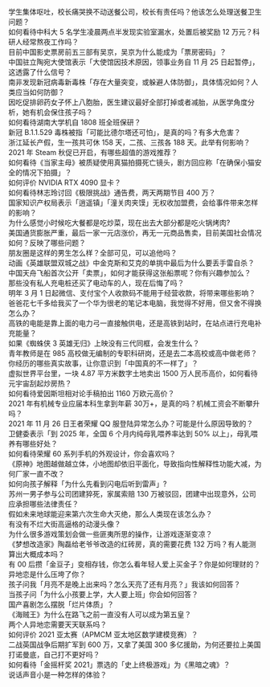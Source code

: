 学生集体呕吐，校长痛哭换不动送餐公司，校长有责任吗？他该怎么处理送餐卫生问题？  
如何看待中科大 5 名学生凌晨两点半发现实验室漏水，处置后被奖励 12 万元？科研人经常熬夜工作吗？  
目前中国影史票房前五三部有吴京，吴京为什么能成为「票房密码」？  
中国驻立陶宛大使馆表示「大使馆因技术原因，领事业务自 11 月 25 日起暂停」，这透露了什么信号？  
南非发现新冠病毒新毒株「存在大量突变，或躲避人体防御」，具体情况如何？人类应当如何防御？  
因吃促排卵药女子怀上八胞胎，医生建议最好全部打掉或者减胎，从医学角度分析，她有机会保住孩子吗？  
如何看待湖南大学机自 1808 班全班保研？  
新冠 B.1.1.529 毒株被指「可能比德尔塔还可怕」，是真的吗？有多大危害？  
浙江延长产假，生一孩共可休 158 天，二孩、三孩各 188 天。此举有何影响？  
2021 年 Steam 秋促已开启，有哪些超值的游戏推荐？  
如何看待《当家主母》被质疑使用真猫拍摄死亡镜头，剧方回应称「在确保小猫安全的情况下拍摄」？  
如何评价 NVIDIA RTX 4090 显卡？  
如何看待林志玲讨回《极限挑战》通告费，两天两期节目 400 万？  
国家知识产权局表示「逍遥镇」「潼关肉夹馍」无权收加盟费，会给事件带来怎样的影响？  
为什么感觉小时候吃大餐都是吃炒菜，现在出去大部分都是吃火锅烤肉?  
美国通货膨胀严重，最后一家一元店涨价，再无一元商品售卖，目前美国社会情况如何？反映了哪些问题？  
朋友圈是这样的男生怎么样？全部可见，可以追他吗？  
动画《英雄联盟双城之战》中金克斯和艾克的单挑中最后为什么要丢手雷自杀？  
中国天舟飞船首次公开「卖票」，如何才能获得这张船票呢？你有兴趣参加么？  
那些没有私人充电桩还买了电动车的人，现在后悔了吗？  
明年 3 月 1 日起微信、支付宝个人收款码不能用于经营收款，将带来哪些影响？  
爸爸花七千多给我买了一个华为很老的笔记本电脑，我觉得不好用，但又舍不得换怎么办？  
高铁的电能是靠上面的电力弓一直接触供电，还是高铁到站时，在站点进行充电补充能量？  
如果《蜘蛛侠 3 英雄无归》上映没有三代同框，会发生什么？  
青年教师是在 985 高校做无编制的专职科研岗，还是去二本高校或高中做老师？  
你经历的哪些真实故事，让你意识到「中国真的不一样了」？  
虚拟世界平台里，一块 4.87 平方米数字土地卖出 1500 万人民币高价，如何看待元宇宙刮起炒房热？  
如何看待爱因斯坦相对论手稿拍出 1160 万欧元高价？  
2021 年有机械专业应届本科生拿到年薪 30万+，是真的吗？机械工资会不断攀升吗？  
2021 年 11 月 26 日王者荣耀 QQ 服登陆异常怎么办？可能是什么原因导致的？  
卫健委表示「到 2025 年，全国 6 个月内纯母乳喂养率达到 50% 以上」，母乳喂养有哪些好处？  
如何看待荣耀 60 系列手机的外观设计，你会喜欢吗？  
《原神》地图越做越立体，小地图却依旧平面化，导致指向性解释性功能大减，为何厂家一直不改？  
如何向孩子解释「为什么先看到闪电后听到雷声」?  
苏州一男子参与公司团建猝死，家属索赔 130 万被驳回，团建中出现意外，公司应承担哪些法律责任？  
假如未来地球能迎来第六次生命大灭绝，那么人类现在该怎么办？  
有没有不烂大街高逼格的动漫头像？  
为什么很多游戏策划会做一些匪夷所思的操作，让游戏逐渐变凉？  
《梦想改造家》陶磊给老爷爷改造的红砖房，真的需要花费 132 万吗？有人能测算出大概成本吗？  
有 00 后攒「金豆子」变相存钱，你怎么看年轻人爱上买金子？你是如何理财的？  
异地恋是什么压垮了你？  
孩子问我「月亮不是晚上出来吗？怎么天亮了还有月亮？」我该如何回答？  
当孩子问「为什么小孩要上学，大人要上班」你会如何回答？  
国产喜剧怎么摆脱「烂片体质」？  
《海贼王》为什么在路飞之前一直没有人可以成为第五皇？  
两个人异地恋需要天天联系吗？  
如何评价 2021 亚太赛（APMCM 亚太地区数学建模竞赛）？  
二战英国战争后期扩军到 600 万，又拿了美国 300 多亿援助，为何还要拉上美国打诺曼底，自己打不更好吗？  
如何看待「金摇杆奖 2021」票选的「史上终极游戏」为《黑暗之魂》？  
说话声音小是一种怎样的体验？  

